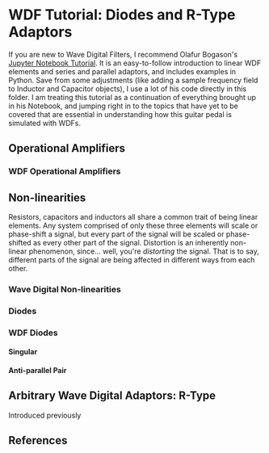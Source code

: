 # WDF Tutorial: Diodes and R-Type Adaptors

If you are new to Wave Digital Filters, I recommend Olafur Bogason's [Jupyter Notebook Tutorial](https://github.com/multivac61/wave_digital_notebook/blob/master/WDFs_in_circuit_emulation.ipynb). It is an easy-to-follow introduction to linear WDF elements and series and parallel adaptors, and includes examples in Python. Save from some adjustments (like adding a sample frequency field to Inductor and Capacitor objects), I use a lot of his code directly in this folder.
I am treating this tutorial as a continuation of everything brought up in his Notebook, and jumping right in to the topics that have yet to be covered that are essential in understanding how this guitar pedal is simulated with WDFs.

## Operational Amplifiers

### WDF Operational Amplifiers

## Non-linearities

Resistors, capacitors and inductors all share a common trait of being linear elements. Any system comprised of only these three elements will scale or phase-shift a signal, but every part of the signal will be scaled or phase-shifted as every other part of the signal.
Distortion is an inherently non-linear phenomenon, since... well, you're *distorting* the signal. That is to say, different parts of the signal are being affected in different ways from each other.

### Wave Digital Non-linearities

### Diodes

### WDF Diodes

#### Singular

#### Anti-parallel Pair

## Arbitrary Wave Digital Adaptors: R-Type

Introduced previously 

## References
